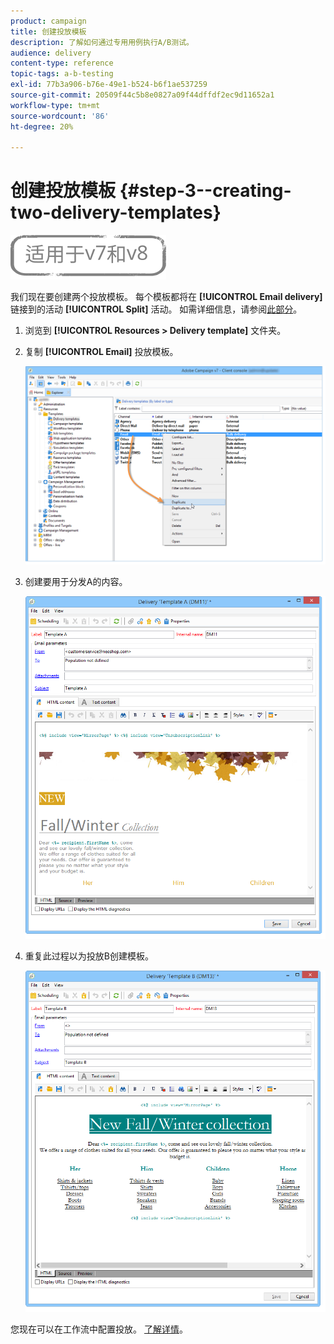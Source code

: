 ```yaml
---
product: campaign
title: 创建投放模板
description: 了解如何通过专用用例执行A/B测试。
audience: delivery
content-type: reference
topic-tags: a-b-testing
exl-id: 77b3a906-b76e-49e1-b524-b6f1ae537259
source-git-commit: 20509f44c5b8e0827a09f44dffdf2ec9d11652a1
workflow-type: tm+mt
source-wordcount: '86'
ht-degree: 20%

---
```


# 创建投放模板 {#step-3--creating-two-delivery-templates}

![](../../assets/common.svg)

我们现在要创建两个投放模板。 每个模板都将在 **[!UICONTROL Email delivery]** 链接到的活动 **[!UICONTROL Split]** 活动。 如需详细信息，请参阅[此部分](about-templates.md)。

1. 浏览到 **[!UICONTROL Resources > Delivery template]** 文件夹。
1. 复制 **[!UICONTROL Email]** 投放模板。

   ![](assets/use_case_abtesting_deliverymodel_001.png)

1. 创建要用于分发A的内容。

   ![](assets/use_case_abtesting_deliverymodel_002.png)

1. 重复此过程以为投放B创建模板。

   ![](assets/use_case_abtesting_deliverymodel_003.png)

您现在可以在工作流中配置投放。 [了解详情](a-b-testing-uc-configuring-deliveries.md)。
